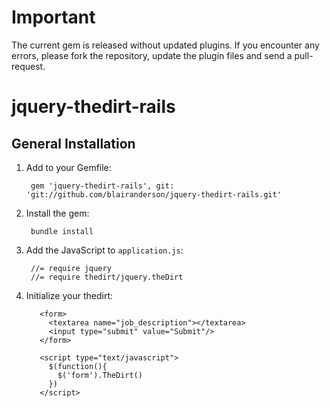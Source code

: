 # Important

The current gem is released without updated plugins. If you encounter any errors, please fork the repository, update the plugin files and send a pull-request.

# jquery-thedirt-rails

## General Installation

1. Add to your Gemfile:

        gem 'jquery-thedirt-rails', git: 'git://github.com/blairanderson/jquery-thedirt-rails.git'

1. Install the gem:

      	bundle install

1. Add the JavaScript to `application.js`:

      	//= require jquery
      	//= require thedirt/jquery.theDirt

1. Initialize your thedirt:

	      <form>
	        <textarea name="job_description"></textarea>
	        <input type="submit" value="Submit"/>
	      </form>
	
	      <script type="text/javascript">
	        $(function(){
	          $('form').TheDirt()
	        })
	      </script>